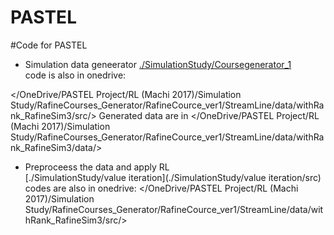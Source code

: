 # PASTEL
#Code for PASTEL


* Simulation data geneerator
[./SimulationStudy/Coursegenerator_1](./SimulationStudy/Coursegenerator_1/src)  
code is also in onedrive:

</OneDrive/PASTEL Project/RL (Machi 2017)/Simulation Study/RafineCourses_Generator/RafineCource_ver1/StreamLine/data/withRank_RafineSim3/src/>
Generated data are in 
</OneDrive/PASTEL Project/RL (Machi 2017)/Simulation Study/RafineCourses_Generator/RafineCource_ver1/StreamLine/data/withRank_RafineSim3/data/>

* Preproceess the data and apply RL  
[./SimulationStudy/value iteration](./SimulationStudy/value iteration/src)  
codes are also in onedrive:
</OneDrive/PASTEL Project/RL (Machi 2017)/Simulation Study/RafineCourses_Generator/RafineCource_ver1/StreamLine/data/withRank_RafineSim3/src/>


